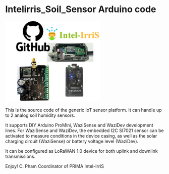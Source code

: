 Intelirris_Soil_Sensor Arduino code
===================================

<img src="https://github.com/CongducPham/PRIMA-Intel-IrriS/blob/main/images/github-intel-irris-device.png" width="300">


This is the source code of the generic IoT sensor platform. It can handle up to 2 analog soil humidity sensors.

It supports DIY Arduino ProMini, WaziSense and WaziDev development lines. For WaziSense and WaziDev, the embedded I2C SI7021 sensor can be activated to measure conditions in the device casing, as well as the solar charging circuit (WaziSense) or battery voltage level (WaziDev).

It can be configured as LoRaWAN 1.0 device for both uplink and downlink transmissions.

Enjoy!
C. Pham
Coordinator of PRIMA Intel-IrriS